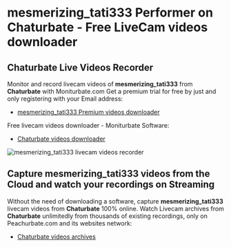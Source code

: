 # mesmerizing_tati333 Performer on Chaturbate - Free LiveCam videos downloader

## Chaturbate Live Videos Recorder

Monitor and record livecam videos of **mesmerizing_tati333** from **Chaturbate** with Moniturbate.com
Get a premium trial for free by just and only registering with your Email address:
* [mesmerizing_tati333 Premium videos downloader](https://moniturbate.com/request-demo-licence-key.html)

Free livecam videos downloader - Moniturbate Software:
* [Chaturbate videos downloader](https://moniturbate.com/moniturbate-download-software.html)

![mesmerizing_tati333 livecam videos recorder](https://peachurnet.com/templates/moniturbate-software.png)


## Capture mesmerizing_tati333 videos from the Cloud and watch your recordings on Streaming

Without the need of downloading a software, capture **mesmerizing_tati333** livecam videos from **Chaturbate** 100% online.
Watch Livecam archives from **Chaturbate** unlimitedly from thousands of existing recordings, only on Peachurbate.com and its websites network:
* [Chaturbate videos archives](https://peachurnet.com/)
